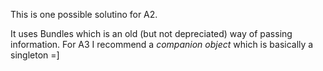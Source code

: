 This is one possible solutino for A2.

It uses Bundles which is an old (but not depreciated) way of passing information. For A3 I recommend a *companion object* which is basically a singleton =]
